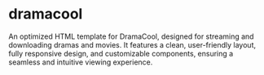 # dramacool
An optimized HTML template for DramaCool, designed for streaming and downloading dramas and movies. It features a clean, user-friendly layout, fully responsive design, and customizable components, ensuring a seamless and intuitive viewing experience.
